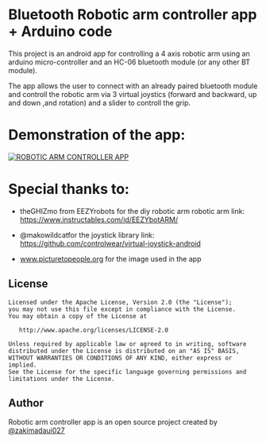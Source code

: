 # Bluetooth Robotic arm controller app + Arduino code

  This project is an android app for controlling a 4 axis robotic arm using an arduino micro-controller and an HC-06 bluetooth module (or any other BT module).

  The app allows the user to connect with an already paired bluetooth module and controll the robotic arm via 3 virtual joystics (forward and backward, up and down ,and rotation) and a slider to controll the grip.

# Demonstration of the app:

[![ROBOTIC ARM CONTROLLER APP](http://img.youtube.com/vi/qQDrCTxEZpg/0.jpg)](https://www.youtube.com/watch?v=qQDrCTxEZpg "Robotic arm controller app + Arduino code")


# Special thanks to:
* theGHIZmo from EEZYrobots  for the diy robotic arm
robotic arm link: https://www.instructables.com/id/EEZYbotARM/

* @makowildcatfor the joystick library
link: https://github.com/controlwear/virtual-joystick-android

* www.picturetopeople.org for the image used in the app


## License
```
Licensed under the Apache License, Version 2.0 (the "License");
you may not use this file except in compliance with the License.
You may obtain a copy of the License at

   http://www.apache.org/licenses/LICENSE-2.0

Unless required by applicable law or agreed to in writing, software
distributed under the License is distributed on an "AS IS" BASIS,
WITHOUT WARRANTIES OR CONDITIONS OF ANY KIND, either express or implied.
See the License for the specific language governing permissions and
limitations under the License.
```


## Author
Robotic arm controller app is an open source project created by <a href="https://github.com/zakimadaui027" class="user-mention">@zakimadaui027</a> 
